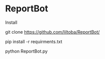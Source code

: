 # ReportBot

Install

git clone https://github.com/liltoba/ReportBot/


pip install -r requirments.txt


python ReportBot.py
